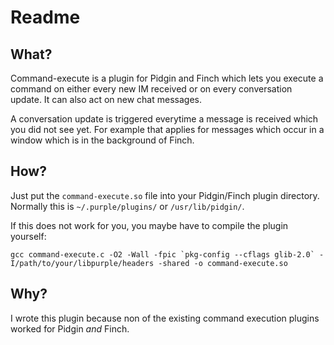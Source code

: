 # Readme
## What?
Command-execute is a plugin for Pidgin and Finch which lets you execute a command on either every new IM received or on every conversation update.
It can also act on new chat messages.

A conversation update is triggered everytime a message is received which you did not see yet. For example that applies for messages which occur in a window which is in the background of Finch.
## How?
Just put the `command-execute.so` file into your Pidgin/Finch plugin directory.
Normally this is `~/.purple/plugins/` or `/usr/lib/pidgin/`.

If this does not work for you, you maybe have to compile the plugin yourself:
    
    gcc command-execute.c -O2 -Wall -fpic `pkg-config --cflags glib-2.0` -I/path/to/your/libpurple/headers -shared -o command-execute.so
## Why?
I wrote this plugin because non of the existing command execution plugins worked for Pidgin _and_ Finch.
